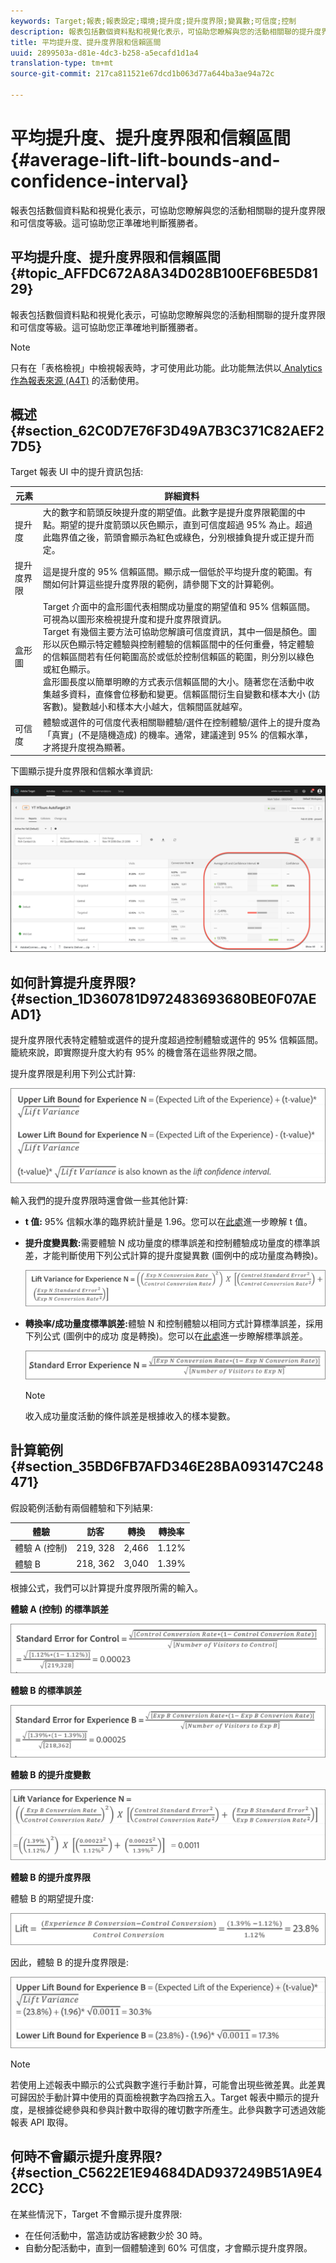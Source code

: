 ```yaml
---
keywords: Target;報表;報表設定;環境;提升度;提升度界限;變異數;可信度;控制
description: 報表包括數個資料點和視覺化表示，可協助您瞭解與您的活動相關聯的提升度界限和可信度等級。這可協助您正準確地判斷獲勝者。
title: 平均提升度、提升度界限和信賴區間
uuid: 2899503a-d81e-4dc3-b258-a5ecafd1d1a4
translation-type: tm+mt
source-git-commit: 217ca811521e67dcd1b063d77a644ba3ae94a72c

---
```



# 平均提升度、提升度界限和信賴區間{#average-lift-lift-bounds-and-confidence-interval}

報表包括數個資料點和視覺化表示，可協助您瞭解與您的活動相關聯的提升度界限和可信度等級。這可協助您正準確地判斷獲勝者。

## 平均提升度、提升度界限和信賴區間 {#topic_AFFDC672A8A34D028B100EF6BE5D8129}

報表包括數個資料點和視覺化表示，可協助您瞭解與您的活動相關聯的提升度界限和可信度等級。這可協助您正準確地判斷獲勝者。

>[!NOTE]
>
>只有在「表格檢視」中檢視報表時，才可使用此功能。此功能無法供以[ Analytics 作為報表來源 (A4T)](../../c-integrating-target-with-mac/a4t/a4t.md#concept_7540C8C04259434AB6EE33B09F47A1DE) 的活動使用。

## 概述 {#section_62C0D7E76F3D49A7B3C371C82AEF27D5}

Target 報表 UI 中的提升資訊包括:

| 元素 | 詳細資料 |
|--- |--- |
| 提升度 | 大的數字和箭頭反映提升度的期望值。此數字是提升度界限範圍的中點。期望的提升度箭頭以灰色顯示，直到可信度超過 95% 為止。超過此臨界值之後，箭頭會顯示為紅色或綠色，分別根據負提升或正提升而定。 |
| 提升度界限 | 這是提升度的 95% 信賴區間。顯示成一個低於平均提升度的範圍。有關如何計算這些提升度界限的範例，請參閱下文的計算範例。 |
| 盒形圖 | Target 介面中的盒形圖代表相關成功量度的期望值和 95% 信賴區間。可視為以圖形來檢視提升度和提升度界限資訊。<br>Target 有幾個主要方法可協助您解讀可信度資訊，其中一個是顏色。圖形以灰色顯示特定體驗與控制體驗的信賴區間中的任何重疊，特定體驗的信賴區間若有任何範圍高於或低於控制信賴區的範圍，則分別以綠色或紅色顯示。<br>盒形圖長度以簡單明瞭的方式表示信賴區間的大小。隨著您在活動中收集越多資料，直條會位移動和變更。信賴區間衍生自變數和樣本大小 (訪客數)。變數越小和樣本大小越大，信賴間區就越窄。 |
| 可信度 | 體驗或選件的可信度代表相關聯體驗/選件在控制體驗/選件上的提升度為「真實」(不是隨機造成) 的機率。通常，建議達到 95% 的信賴水準，才將提升度視為顯著。 |

下圖顯示提升度界限和信賴水準資訊:

![平均提升度和可信度等級報表](/help/c-reports/c-report-settings/assets/lift-screenshot-new.png)

## 如何計算提升度界限? {#section_1D360781D972483693680BE0F07AEAD1}

提升度界限代表特定體驗或選件的提升度超過控制體驗或選件的 95% 信賴區間。籠統來說，即實際提升度大約有 95% 的機會落在這些界限之間。

提升度界限是利用下列公式計算:

![](assets/lift_diagram.png)

輸入我們的提升度界限時還會做一些其他計算:

* **t 值:** 95% 信賴水準的臨界統計量是 1.96。您可以在[此處](https://en.wikipedia.org/wiki/T-statistic)進一步瞭解 t 值。
* **提升度變異數:**&#x200B;需要體驗 N 成功量度的標準誤差和控制體驗成功量度的標準誤差，才能判斷使用下列公式計算的提升度變異數 (圖例中的成功量度為轉換)。

   ![](assets/lift_variance.png)

* **轉換率/成功量度標準誤差:**&#x200B;體驗 N 和控制體驗以相同方式計算標準誤差，採用下列公式 (圖例中的成功 度是轉換)。您可以在[此處](https://en.wikipedia.org/wiki/Standard_error)進一步瞭解標準誤差。

   ![](assets/standard_error.png)

   >[!NOTE]
   >
   >收入成功量度活動的條件誤差是根據收入的樣本變數。

## 計算範例 {#section_35BD6FB7AFD346E28BA093147C248471}

假設範例活動有兩個體驗和下列結果:

| 體驗 | 訪客 | 轉換 | 轉換率 |
|--- |--- |--- |--- |
| 體驗 A (控制) | 219, 328 | 2,466 | 1.12% |
| 體驗 B | 218, 362 | 3,040 | 1.39% |

根據公式，我們可以計算提升度界限所需的輸入。

**體驗 A (控制) 的標準誤差**

![](assets/standard_error_A.png)

**體驗 B 的標準誤差**

![](assets/standard_error_B.png)

**體驗 B 的提升度變數**

![](assets/lift_variance_B.png)

**體驗 B 的提升度界限**

體驗 B 的期望提升度:

![](assets/lift_bounds_B.png)

因此，體驗 B 的提升度界限是:

![](assets/lift_bounds_B2.png)

>[!NOTE]
>
>若使用上述報表中顯示的公式與數字進行手動計算，可能會出現些微差異。此差異可歸因於手動計算中使用的頁面檢視數字為四捨五入。Target 報表中顯示的提升度，是根據從總參與和參與計數中取得的確切數字所產生。此參與數字可透過效能報表 API 取得。

## 何時不會顯示提升度界限? {#section_C5622E1E94684DAD937249B51A9E42CC}

在某些情況下，Target 不會顯示提升度界限:

* 在任何活動中，當造訪或訪客總數少於 30 時。
* 自動分配活動中，直到一個體驗達到 60% 可信度，才會顯示提升度界限。

